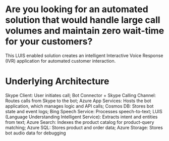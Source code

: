 # Are you looking for an automated solution that would handle large call volumes and maintain zero wait-time for your customers?
This LUIS enabled solution creates an intelligent Interactive Voice Response (IVR) application for automated customer interaction.


# Underlying Architecture
Skype Client: User initiates call; 
Bot Connector + Skype Calling Channel: Routes calls from Skype to the bot; 
Azure App Services: Hosts the bot application, which manages logic and API calls; 
Cosmos DB: Stores bot state and event logs; 
Bing Speech Service: Processes speech-to-text; 
LUIS (Language Understanding Intelligent Service): Extracts intent and entities from text; 
Azure Search: Indexes the product catalog for product-query matching; 
Azure SQL: Stores product and order data; 
Azure Storage: Stores bot audio data for debugging

